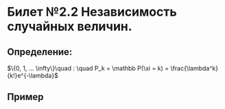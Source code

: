 # Билет №2.2 Независимость случайных величин.

## Определение:

$\{0, 1, ... \infty\}\quad : \quad P_k = \mathbb P(\xi = k) = \frac{\lambda^k}{k!}e^{-\lambda}$

## Пример

